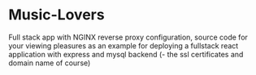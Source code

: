 # Music-Lovers
Full stack app with NGINX reverse proxy configuration, source code for your viewing pleasures as an example for deploying a fullstack react application with express and mysql backend (- the ssl certificates and domain name of course)
